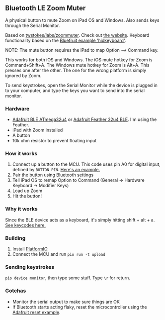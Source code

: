 ## Bluetooth LE Zoom Muter

A physical button to mute Zoom on iPad OS and Windows. Also sends keys through the Serial Monitor.

Based on [twstokes/labs/zoommuter](https://github.com/twstokes/labs/tree/master/zoommuter). Check out
[the website](https://www.tannr.com/2020/04/10/ipad-zoom-mute-button/). Keyboard functionality based
on the [Bluefruit example 'hidkeyboard'](https://github.com/adafruit/Adafruit_BluefruitLE_nRF51/blob/master/examples/hidkeyboard/hidkeyboard.ino).

NOTE: The mute button requires the iPad to map Option --> Command key.

This works for both iOS and Windows. The iOS mute hotkey for Zoom is Command+Shift+A. The Windows
mute hotkey for Zoom is Alt+A. This presses one after the other. The one for the wrong platform is
simply ignored by Zoom.

To send keystrokes, open the Serial Monitor while the device is plugged in to your computer, and type
the keys you want to send into the serial monitor.

### Hardware
- [Adafruit BLE ATmega32u4](https://www.adafruit.com/product/2661) or [Adafruit Feather 32u4 BLE](https://www.adafruit.com/product/2829). I'm using the Feather.
- iPad with Zoom installed
- A button
- 10k ohm resistor to prevent floating input

### How it works
1. Connect up a button to the MCU. This code uses pin A0 for digital input, defined by `BUTTON_PIN`. [Here's an example.](https://www.arduino.cc/en/tutorial/button)
1. Pair the button using Bluetooth settings
1. Tell iPad OS to remap Option to Command (General -> Hardware Keyboard -> Modifier Keys)
1. Load up Zoom
1. Hit the button!

### Why it works

Since the BLE device acts as a keyboard, it's simply hitting shift + alt + a. [See keycodes here.](https://learn.adafruit.com/introducing-adafruit-ble-bluetooth-low-energy-friend/ble-services#at-plus-blekeyboardcode-14-25)

### Building

1. Install [PlatformIO](https://platformio.org/)
1. Connect the MCU and run `pio run -t upload`


### Sending keystrokes

`pio device monitor`, then type some stuff. Type `\r` for return.

### Gotchas

- Monitor the serial output to make sure things are OK
- If Bluetooth starts acting flaky, reset the microcontroller using the [Adafruit reset example](https://github.com/adafruit/Adafruit_BluefruitLE_nRF51/tree/master/examples/factoryreset).

